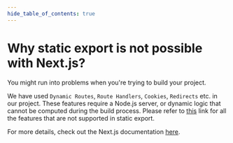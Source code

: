 ```yaml
---
hide_table_of_contents: true
---
```


# Why static export is not possible with Next.js?

You might run into problems when you're trying to build your project.

We have used `Dynamic Routes`, `Route Handlers`, `Cookies`, `Redirects` etc. in our project. These features require a Node.js server, or dynamic logic that cannot be computed during the build process. Please refer to [this](https://nextjs.org/docs/app/building-your-application/deploying/static-exports#unsupported-features) link for all the features that are not supported in static export.

For more details, check out the Next.js documentation [here](https://nextjs.org/docs/app/building-your-application/deploying/static-exports).
